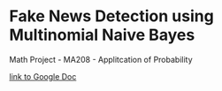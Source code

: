 # Fake News Detection using Multinomial Naive Bayes

Math Project - MA208 - Applitcation of Probability

[link to Google Doc](https://docs.google.com/document/d/1zr7nkMFheJxVlzlIea29yPhu2Nv4mtv7vjFRt0d9dRo/edit?usp=sharing)

